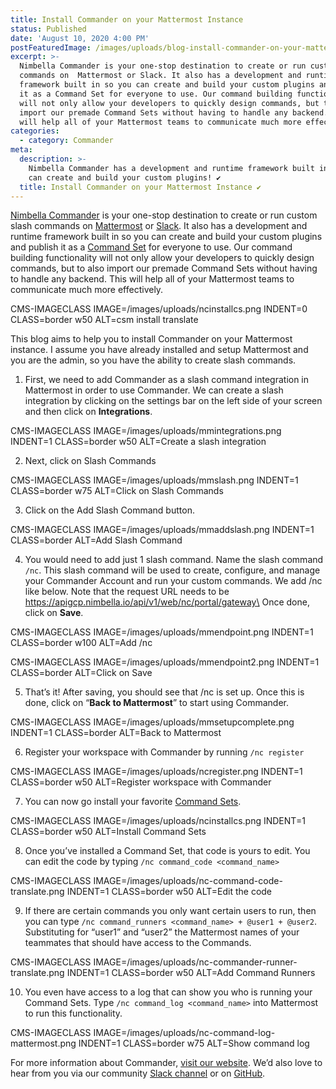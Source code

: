 ```yaml
---
title: Install Commander on your Mattermost Instance
status: Published
date: 'August 10, 2020 4:00 PM'
postFeaturedImage: /images/uploads/blog-install-commander-on-your-mattermost-instance.jpg
excerpt: >-
  Nimbella Commander is your one-stop destination to create or run custom slash
  commands on  Mattermost or Slack. It also has a development and runtime
  framework built in so you can create and build your custom plugins and publish
  it as a Command Set for everyone to use. Our command building functionality
  will not only allow your developers to quickly design commands, but to also
  import our premade Command Sets without having to handle any backend. This
  will help all of your Mattermost teams to communicate much more effectively.
categories:
  - category: Commander
meta:
  description: >-
    Nimbella Commander has a development and runtime framework built in so you
    can create and build your custom plugins! ✔
  title: Install Commander on your Mattermost Instance ✔
---
```

[Nimbella Commander](https://nimbella.com/integrations/commander) is your one-stop destination to create or run custom slash commands on  [Mattermost](https://mattermost.com/) or [Slack](http://slack.com/apps/AS833QXL0-nimbella-commander?next_id=0). It also has a development and runtime framework built in so you can create and build your custom plugins and publish it as a [Command Set](https://github.com/nimbella/command-sets) for everyone to use. Our command building functionality will not only allow your developers to quickly design commands, but to also import our premade Command Sets without having to handle any backend. This will help all of your Mattermost teams to communicate much more effectively.

CMS-IMAGECLASS IMAGE=/images/uploads/ncinstallcs.png INDENT=0 CLASS=border w50 ALT=csm install translate

This blog aims to help you to install Commander on your Mattermost instance. I assume you have already installed and setup Mattermost and you are the admin, so you have the ability to create slash commands.

1. First, we need to add Commander as a slash command integration in Mattermost in order to use Commander. We can create a slash integration by clicking on the settings bar on the left side of your screen and then click on **Integrations**.

CMS-IMAGECLASS IMAGE=/images/uploads/mmintegrations.png INDENT=1 CLASS=border w50 ALT=Create a slash integration

2. Next, click on Slash Commands

CMS-IMAGECLASS IMAGE=/images/uploads/mmslash.png INDENT=1 CLASS=border w75 ALT=Click on Slash Commands

3. Click on the Add Slash Command button.

CMS-IMAGECLASS IMAGE=/images/uploads/mmaddslash.png INDENT=1 CLASS=border ALT=Add Slash Command

4. You would need to add just 1 slash command. Name the slash command  `/nc`. This slash command will be used to create, configure, and manage your Commander Account and run your custom commands. We add /nc like below. Note that the request URL needs to be https://apigcp.nimbella.io/api/v1/web/nc/portal/gateway\
   Once done, click on **Save**. 

CMS-IMAGECLASS IMAGE=/images/uploads/mmendpoint.png INDENT=1 CLASS=border w100 ALT=Add /nc

CMS-IMAGECLASS IMAGE=/images/uploads/mmendpoint2.png INDENT=1 CLASS=border ALT=Click on Save

5. That’s it! After saving, you should see that /nc is set up. Once this is done, click on “**Back to Mattermost**” to start using Commander.

CMS-IMAGECLASS IMAGE=/images/uploads/mmsetupcomplete.png INDENT=1 CLASS=border ALT=Back to Mattermost

6. Register your workspace with Commander by running  `/nc register`

CMS-IMAGECLASS IMAGE=/images/uploads/ncregister.png INDENT=1 CLASS=border w50 ALT=Register workspace with Commander

7. You can now go install your favorite [Command Sets](https://github.com/nimbella/command-sets).   

CMS-IMAGECLASS IMAGE=/images/uploads/ncinstallcs.png INDENT=1 CLASS=border w50 ALT=Install Command Sets

8. Once you’ve installed a Command Set, that code is yours to edit. You can edit the code by typing `/nc command_code <command_name>`

CMS-IMAGECLASS IMAGE=/images/uploads/nc-command-code-translate.png INDENT=1 CLASS=border w50 ALT=Edit the code

9. If there are certain commands you only want certain users to run, then you can type `/nc command_runners <command_name> + @user1 + @user2`. Substituting for “user1” and “user2” the Mattermost names of your teammates that should have access to the Commands.

CMS-IMAGECLASS IMAGE=/images/uploads/nc-commander-runner-translate.png INDENT=1 CLASS=border w50 ALT=Add Command Runners

10. You even have access to a log that can show you who is running your Command Sets. Type `/nc command_log <command_name>` into Mattermost to run this functionality. 

CMS-IMAGECLASS IMAGE=/images/uploads/nc-command-log-mattermost.png INDENT=1 CLASS=border w75 ALT=Show command log

 For more information about Commander, [visit our website](https://nimbella.com/integrations/commander). We’d also love to hear from you via our community [Slack channel](https://nimbella-community.slack.com/join/shared_invite/enQtNjg1NzE1OTE3MDI4LWRmOTE0ODVmYzMzODMxNWQ5MDIyMTMxOWZlOTY4NGMxNWUwMmFkM2E2MjRjYWZlNDE1OTUyMjFhNDAyYjZhZDc) or on [GitHub](https://github.com/nimbella/command-sets).

